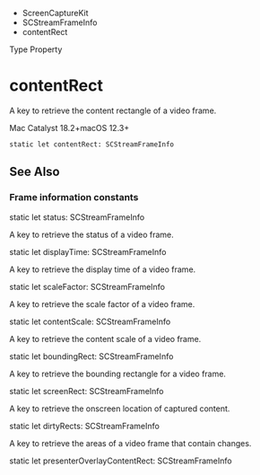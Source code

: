 

- ScreenCaptureKit
- SCStreamFrameInfo
-  contentRect 

Type Property

# contentRect

A key to retrieve the content rectangle of a video frame.

Mac Catalyst 18.2+macOS 12.3+

``` source
static let contentRect: SCStreamFrameInfo
```

## See Also

### Frame information constants

static let status: SCStreamFrameInfo

A key to retrieve the status of a video frame.

static let displayTime: SCStreamFrameInfo

A key to retrieve the display time of a video frame.

static let scaleFactor: SCStreamFrameInfo

A key to retrieve the scale factor of a video frame.

static let contentScale: SCStreamFrameInfo

A key to retrieve the content scale of a video frame.

static let boundingRect: SCStreamFrameInfo

A key to retrieve the bounding rectangle for a video frame.

static let screenRect: SCStreamFrameInfo

A key to retrieve the onscreen location of captured content.

static let dirtyRects: SCStreamFrameInfo

A key to retrieve the areas of a video frame that contain changes.

static let presenterOverlayContentRect: SCStreamFrameInfo

